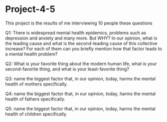 # Project-4-5
This project is the results of me interviewing 10 people these questions

Q1: There is widespread mental health epidemics, problems such as depression and anxiety and many more. But WHY? In our opinion, what is the leading cause and what is the second-leading cause of this collective increase? For each of them can you briefly mention how that factor leads to a mental health problem?

Q2: What is your favorite thing about the modern human life, what is your second-favorite thing, and what is your least-favorite thing?

Q3: name the biggest factor that, in our opinion, today, harms the mental health of mothers specifically.

Q4: name the biggest factor that, in our opinion, today, harms the mental health of fathers specifically. 

Q5: name the biggest factor that, in our opinion, today, harms the mental health of children specifically. 
